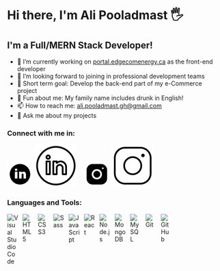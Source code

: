 # Hi there, I'm Ali Pooladmast 🖐

## I'm a Full/MERN Stack Developer!

- 🔭 I’m currently working on [portal.edgecomenergy.ca](portal.edgecomenergy.ca) as the front-end developer
- 🤝 I’m looking forward to joining in professional development teams
- 💪 Short term goal: Develop the back-end part of my e-Commerce project
- 🍷 Fun about me: My family name includes drunk in English!
- 📫 How to reach me: ali.pooladmast.gh@gmail.com
- 💬 Ask me about my projects

### Connect with me in:

[![website](./img/linkedin-light.svg)](https://www.linkedin.com/in/ali-pooladmast-5a25918a/#gh-light-mode-only)
[![website](./img/linkedin-dark.svg)](https://www.linkedin.com/in/ali-pooladmast-5a25918a/#gh-dark-mode-only)
&nbsp;&nbsp;
[![website](./img/instagram-light.svg)](https://www.instagram.com/ali_pooladmast/#gh-light-mode-only)
[![website](./img/instagram-dark.svg)](https://www.instagram.com/ali_pooladmast/#gh-dark-mode-only)

### Languages and Tools:

<img align="left" alt="Visual Studio Code" width="26px" src="https://cdn.jsdelivr.net/gh/devicons/devicon/icons/vscode/vscode-original.svg" style="padding-right:10px;" />
<img align="left" alt="HTML5" width="26px" src="https://cdn.jsdelivr.net/gh/devicons/devicon/icons/html5/html5-original.svg" style="padding-right:10px;" />
<img align="left" alt="CSS3" width="26px" src="https://cdn.jsdelivr.net/gh/devicons/devicon/icons/css3/css3-original.svg" style="padding-right:10px;" />
<img align="left" alt="Sass" width="26px" src="https://cdn.jsdelivr.net/gh/devicons/devicon/icons/sass/sass-original.svg" style="padding-right:10px;" />
<img align="left" alt="JavaScript" width="26px" src="https://cdn.jsdelivr.net/gh/devicons/devicon/icons/javascript/javascript-original.svg" style="padding-right:10px;" />
<img align="left" alt="React" width="26px" src="https://cdn.jsdelivr.net/gh/devicons/devicon/icons/react/react-original.svg" style="padding-right:10px;" />
<img align="left" alt="Node.js" width="26px" src="https://cdn.jsdelivr.net/gh/devicons/devicon/icons/nodejs/nodejs-original.svg" style="padding-right:10px;" />
<img align="left" alt="MongoDB" width="26px" src="https://cdn.jsdelivr.net/gh/devicons/devicon/icons/mongodb/mongodb-original.svg" style="padding-right:10px;" />
<img align="left" alt="MySQL" width="26px" src="https://cdn.jsdelivr.net/gh/devicons/devicon/icons/mysql/mysql-original.svg" style="padding-right:10px;" />
<img align="left" alt="Git" width="26px" src="https://cdn.jsdelivr.net/gh/devicons/devicon/icons/git/git-original.svg" style="padding-right:10px;" />
<img align="left" alt="GitHub" width="26px" src="https://user-images.githubusercontent.com/3369400/139448065-39a229ba-4b06-434b-bc67-616e2ed80c8f.png" style="padding-right:10px;" />

<br />
<br />


[instagram]: https://www.instagram.com/ali_pooladmast
[linkedin]: https://www.linkedin.com/in/ali-pooladmast-5a25918a
